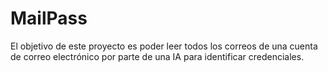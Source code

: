 # MailPass
El objetivo de este proyecto es poder leer todos los correos de una cuenta de correo electrónico por parte de una IA para identificar credenciales.
